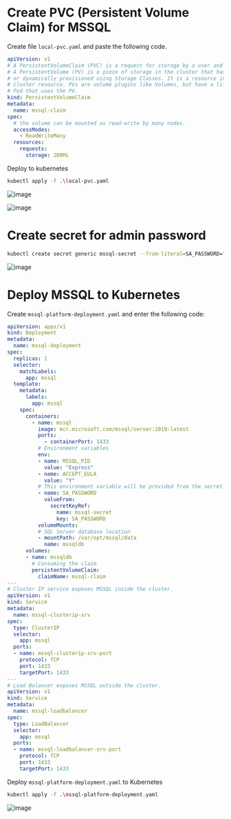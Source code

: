 # Create PVC (Persistent Volume Claim) for MSSQL

Create file ```local-pvc.yaml``` and paste the following code.

```yaml
apiVersion: v1
# A PersistentVolumeClaim (PVC) is a request for storage by a user and consumes PersistentVolume. 
# A PersistentVolume (PV) is a piece of storage in the cluster that has been provisioned by an administrator 
# or dynamically provisioned using Storage Classes. It is a resource in the cluster just like a node is a 
# cluster resource. PVs are volume plugins like Volumes, but have a lifecycle independent of any individual 
# Pod that uses the PV.
kind: PersistentVolumeClaim
metadata:
  name: mssql-claim
spec:
  # the volume can be mounted as read-write by many nodes.
  accessModes:
    - ReadWriteMany
  resources:
    requests:
      storage: 200Mi
```


Deploy to kubernetes

```bash
kubectl apply -f .\local-pvc.yaml
```

![image](https://user-images.githubusercontent.com/34960418/172647606-58507864-154b-406f-8332-cd9faf0387f7.png)

![image](https://user-images.githubusercontent.com/34960418/172647797-35491577-0a6d-417c-ad1b-4945f6a1ec86.png)


# Create secret for admin password

```bash
kubectl create secret generic mssql-secret --from-literal=SA_PASSWORD="pa55w0rd!"
```

![image](https://user-images.githubusercontent.com/34960418/172649477-d3454e17-2c0e-43c7-9a38-67f503ee9ef4.png)


# Deploy MSSQL to Kubernetes

Create ```mssql-platform-deployment.yaml``` and enter the following code:

```yaml
apiVersion: apps/v1
kind: Deployment
metadata:
  name: mssql-deployment
spec:
  replicas: 1
  selector:
    matchLabels:
      app: mssql
  template:
    metadata:
      labels:
        app: mssql
    spec:
      containers:
        - name: mssql
          image: mcr.microsoft.com/mssql/server:2019-latest
          ports:
            - containerPort: 1433
          # Environment variables
          env:
          - name: MSSQL_PID
            value: "Express"
          - name: ACCEPT_EULA
            value: "Y"
          # This environment variable will be provided from the secret mssql-secret
          - name: SA_PASSWORD
            valueFrom:
              secretKeyRef: 
                name: mssql-secret
                key: SA_PASSWORD
          volumeMounts:
          # SQL Server database location
          - mountPath: /var/opt/mssql/data
            name: mssqldb
      volumes:
      - name: mssqldb
        # Consuming the claim
        persistentVolumeClaim: 
          claimName: mssql-claim
---
# Cluster IP service exposes MSSQL inside the cluster.
apiVersion: v1
kind: Service
metadata:
  name: mssql-clusterip-srv
spec:
  type: ClusterIP
  selector:
    app: mssql
  ports:
  - name: mssql-clusterip-srv-port
    protocol: TCP
    port: 1433
    targetPort: 1433
---
# Load Balancer exposes MSSQL outside the cluster.
apiVersion: v1
kind: Service
metadata:
  name: mssql-loadbalancer
spec:
  type: LoadBalancer
  selector:
    app: mssql
  ports:
  - name: mssql-loadbalancer-srv-port
    protocol: TCP
    port: 1433
    targetPort: 1433
```


Deploy ```mssql-platform-deployment.yaml``` to Kubernetes

```bash
kubectl apply -f .\mssql-platform-deployment.yaml
```

![image](https://user-images.githubusercontent.com/34960418/172658660-c022b995-0843-4bd4-a031-1484e1f7c20c.png)
